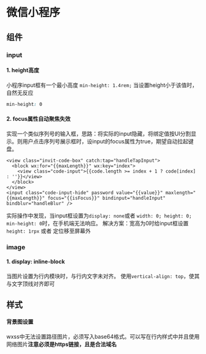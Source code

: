 # 微信小程序

## 组件

### input

#### 1. height高度
小程序input框有一个最小高度 `min-height: 1.4rem;` 当设置height小于该值时，自然无反应

``` css
min-height: 0
```

#### 2. focus属性自动聚焦失效
实现一个类似序列号的输入框，思路：将实际的input隐藏，将绑定值按UI分割显示。则用户点击序列号展示框时，设input的focus属性为true，期望自动拉起键盘。

```
<view class="invit-code-box" catch:tap="handleTapInput">
  <block wx:for="{{maxLength}}" wx:key="index">
    <view class="code-input">{{code.length >= index + 1 ? code[index] : ''}}</view>
  </block>
</view>
<input class="code-input-hide" password value="{{value}}" maxlength="{{maxLength}}" focus="{{isFocus}}" bindinput="handleInput" bindblur="handleBlur" />
```

实际操作中发现，当input框设置为`display: none`或者 `width: 0; height: 0; min-height: 0`时，在手机端无法响应。
解决方案：宽高为0时给input框设置`height: 1rpx` 或者 定位移至屏幕外

### image

#### 1. display: inline-block
当图片设置为行内模块时，与行内文字未对齐。
使用`vertical-align: top`，使其与文字顶线对齐即可

## 样式

#### 背景图设置
wxss中无法设置路径图片，必须写入base64格式。可以写在行内样式中并且使用网络图片**注意必须是https链接，且是合法域名**